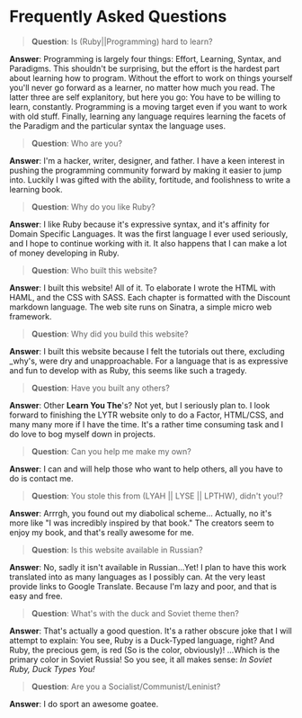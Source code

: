 Frequently Asked Questions
==========================

> **Question**: Is (Ruby||Programming) hard to learn?

**Answer**: Programming is largely four things: Effort, Learning, Syntax, and Paradigms.
This shouldn't be surprising, but the effort is the hardest part about learning how to program.
Without the effort to work on things yourself you'll never go forward as a learner, no matter how much you read.
The latter three are self explanitory, but here you go: You have to be willing to learn, constantly.
Programming is a moving target even if you want to work with old stuff.
Finally, learning any language requires learning the facets of the Paradigm and the particular syntax the language uses.


> **Question**: Who are you?

**Answer**: I'm a hacker, writer, designer, and father.
I have a keen interest in pushing the programming community forward by making it easier to jump into.
Luckily I was gifted with the ability, fortitude, and foolishness to write a learning book.


> **Question**: Why do you like Ruby?

**Answer**: I like Ruby because it's expressive syntax, and it's affinity for Domain Specific Languages.
It was the first language I ever used seriously, and I hope to continue working with it.
It also happens that I can make a lot of money developing in Ruby.


> **Question**: Who built this website?

**Answer**: I built this website!
All of it.
To elaborate I wrote the HTML with HAML, and the CSS with SASS.
Each chapter is formatted with the Discount markdown language.
The web site runs on Sinatra, a simple micro web framework.


> **Question**: Why did you build this website?

**Answer**: I built this website because I felt the tutorials out there, excluding \_why's, were dry and unapproachable.
For a language that is as expressive and fun to develop with as Ruby, this seems like such a tragedy.


> **Question**: Have you built any others?

**Answer**: Other **Learn You The**'s? Not yet, but I seriously plan to.
I look forward to finishing the LYTR website only to do a Factor, HTML/CSS, and many many more if I have the time.
It's a rather time consuming task and I do love to bog myself down in projects.


> **Question**: Can you help me make my own?

**Answer**: I can and will help those who want to help others, all you have to do is contact
me.


> **Question**: You stole this from (LYAH || LYSE || LPTHW), didn't you!?

**Answer**: Arrrgh, you found out my diabolical scheme...
Actually, no it's more like "I was incredibly inspired by that book."
The creators seem to enjoy my book, and that's really awesome for me.


> **Question**: Is this website available in Russian?

**Answer**: No, sadly it isn't available in Russian...Yet!
I plan to have this work translated into as many languages as I possibly can.
At the very least provide links to Google Translate.
Because I'm lazy and poor, and that is easy and free.


> **Question**: What's with the duck and Soviet theme then?

**Answer**: That's actually a good question.
It's a rather obscure joke that I will attempt to explain:
You see, Ruby is a Duck-Typed language, right?
And Ruby, the precious gem, is red (So is the color, obviously)!
...Which is the primary color in Soviet Russia!
So you see, it all makes sense:
*In Soviet Ruby, Duck Types You!*


> **Question**: Are you a Socialist/Communist/Leninist?

**Answer**: I do sport an awesome goatee.

